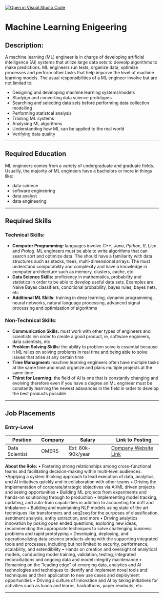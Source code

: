 [![Open in Visual Studio Code](https://classroom.github.com/assets/open-in-vscode-c66648af7eb3fe8bc4f294546bfd86ef473780cde1dea487d3c4ff354943c9ae.svg)](https://classroom.github.com/online_ide?assignment_repo_id=10094514&assignment_repo_type=AssignmentRepo)
 # Machine Learning Enigeering
 ## Description:
A machine learning (ML) engineer is in charge of developing artificial intelligence (AI) systems that utilize large data sets to deveolp algorithms to make predictions. ML engineers run tests, organize data, optimize processes and perform other tasks that help imporve the level of machine learning models. The usual responsibilities of a ML engineer involve but are not limited to:
 + Designing and developing machine learning systems/models
 + Studyign and converting data science prototypes
 + Searching and selecting data sets before performing data collection modelling
 + Performing statistcal analysis
 + Training ML systems
 + Analysing ML algorithms
 + Understanding how ML can be applied to the real world
 + Verifying data quality
---
 ## Required Education
ML engineers comes from a variety of undergraduate and graduate fields. Usuallly, the majority of ML engineers have a bachelors or more in things like:
- data scinece
- software engineering
- data analyst
- data engineering

*** 

## Required Skills
### Technical Skills:
- **Computer Programming:** languages involve _C++_, _Java_, _Python_, _R_, _Lisp_ and _Prolog_. ML engineers must be able to write algorithms that can search sort and optimize data. The should have a familiarity with data structures such as stacks, trees, multi-dimensional arrays. The must understand computability and complexity and have a knowledge in computer architecture such as memory, clusters, cache, etc.
- **Data Science Skills:** proficiency in mathematics, probability and statistics in order to be able to develop useful data sets. Examples are Naive Bayes classifiers, conditional probability, bayes rules, bayes nets, etc
- **Additional ML Skills:**  training in deep learning, dynamic programming, neural networks, natural language processing, advanced signal processing and optimization of algorithms
### Non-Technical Skills:
- **Communication Skills:** must work with other types of engineers and scientists inn order to create a good product, ie, software engineers, data scientists, etc
- **Problem Solving Skills:** the ability to problem solve is essential because it ML relies on solving problems in real time and being able to solve issues that arise at any certain time
- **Time Managment:** machine learning engineers often have multiple tasks at the same time and must organize and plans multiple projects at the same time
- **Thirst for Learning:** the field of AI is one that is constantly changing and evolving therefore even if you have a degree an ML engineer must be constantly learning the newest adavances in the field in order to develop the best products possible
---

## Job Placements
### Entry-Level
 **Position** | **Company** | **Salary** | **Link to Posting** |
---|---|---|---|
 Data Scientist | OMERS | Est: 80k-90k/year | [Company Website Link](https://omers.wd3.myworkdayjobs.com/en-US/OMERS_Externaldetails/Data-Scientist_JR-4009?q=junior%20data) | 

**About the Role:**
• Fostering strong relationships among cross-functional teams and facilitating decision-making within multi-level audiences.  •Applying a system thinking approach to lead execution of data, analytics, and AI initiatives quickly and in collaboration with other teams 
• Driving the implementation of corporate/strategic objectives via AI/ML driven projects and seeing opportunities 
• Building ML projects from experiments and hands-on solutioning through to production
• Implementing model tracking, updating, and auto-train capabilities in addition to accounting for drift and imbalance
• Building and maintaining NLP models using state of the art techniques like transformers and seq2seq for the purposes of classification, sentiment analysis, entity extraction, and more
• Driving analytics innovation by posing open ended questions, exploring new ideas, recommending the appropriate techniques to solve challenging business problems and rapid prototyping
• Developing, deploying, and operationalizing data science products along with the supporting integrated tools and processes, including but not limited to security, performance, scalability, and extendibility
• Hands on creation and oversight of analytical models, conducting model training, validation, testing, integrated reconciliations and ongoing data and model integrity maintenance 
• Remaining on the “leading edge” of emerging data, analytics and AI technologies and techniques to identify and implement novel tools and techniques and their application to new use cases and deployment opportunities 
• Driving a culture of innovation and AI by taking initiatives for activities such as lunch and learns, hackathons, paper readouts, etc.

---

